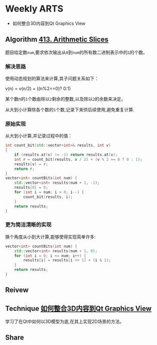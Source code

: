 # Weekly ARTS

- 如何整合3D内容到Qt Graphics View

## Algorithm [413. Arithmetic Slices](https://leetcode.com/problems/arithmetic-slices/description/)

题目给定数`num`,要求依次输出从`0`到`num`的所有数二进制表示中的`1`的个数。

### 解决思路

使用动态规划的算法来计算,其子问题关系如下：

 v(n) = v(n/2) + ((n%2==0)? 0:1)

某个数n的`1`个数由除以`2`剩余的整数,以及除以`2`的余数来决定。

从大到小计算除各个数的`1`个数,记录下来供后续使用,避免重复计算.

### 原始实现

从大到小计算,并记录过程中的值：

```C++
int count_bit(std::vector<int>& results, int v)
{
    if (results.at(v) != -1) return results.at(v);
    int r = count_bit(results, v / 2) + (v % 2 == 0 ? 0 : 1);
    results[v] = r;
    return r;
}
vector<int> countBits(int num) {
    std::vector<int> results(num + 1, -1);
    results[0] = 0;
    for (int i = num; i > 0; i--) {
        count_bit(results, i);
    }
    return results;
}
```

### 更为简洁清晰的实现

换个角度从小到大计算,能够使得实现简单许多:

```C++
vector<int> countBits(int num) {
    std::vector<int> results(num + 1, 0);
    for (int i = 0; i <= num; i++) {
        results[i] = results[i >> 1] + (i & 1);
    }
    return results;
}
```

## Reivew

## Technique [如何整合3D内容到Qt Graphics View](Mixin2D&3DinQt.md)

学习了在Qt中如何以3D模型为底,在其上实现2D场景的方法。

## Share
